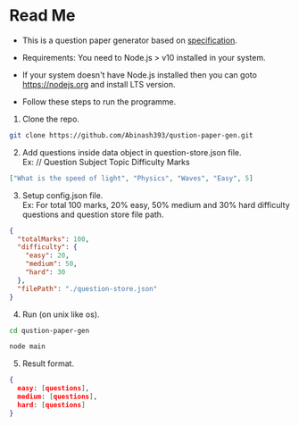 # Read Me
- This is a question paper generator based on [specification](https://santoshbaggam.notion.site/Coding-Assignment-Backend-f91feb20dce34ab39428ebe8a5131e4e).

- Requirements: You need to Node.js > v10 installed in your system.

- If your system doesn't have Node.js installed then you can goto https://nodejs.org and install LTS version.

- Follow these steps to run the programme.

1. Clone the repo.
```bash
git clone https://github.com/Abinash393/qustion-paper-gen.git
```

2. Add questions inside data object in question-store.json file. \
Ex: 
// Question Subject Topic Difficulty Marks
```json
["What is the speed of light", "Physics", "Waves", "Easy", 5]
```

3. Setup config.json file. \
Ex: For total 100 marks, 20% easy, 50% medium and 30% hard difficulty questions and question store file path.
```json
{
  "totalMarks": 100,
  "difficulty": {
    "easy": 20,
    "medium": 50,
    "hard": 30
  },
  "filePath": "./question-store.json"
}
```

4. Run (on unix like os).
```bash
cd qustion-paper-gen

node main
````

5. Result format.
```json
{
  easy: [questions],
  medium: [questions],
  hard: [questions]
}
```